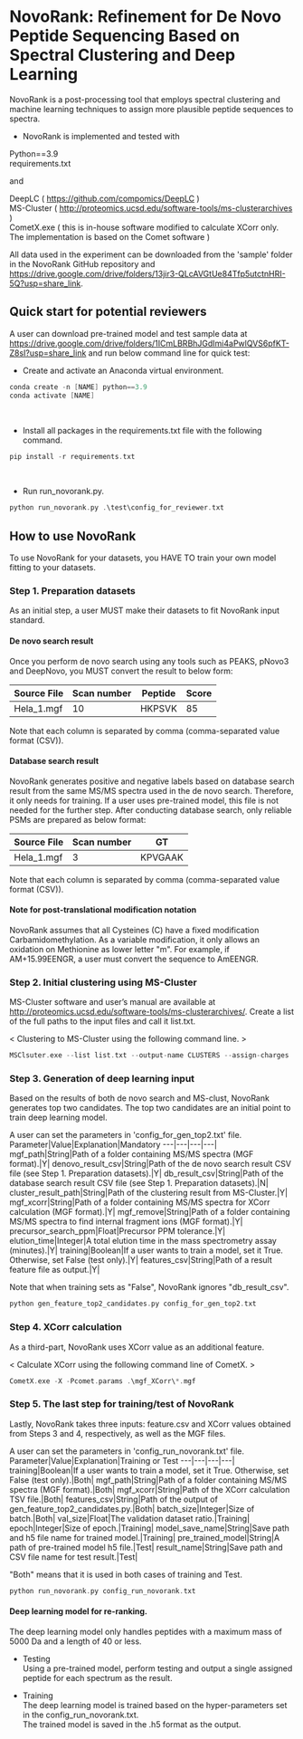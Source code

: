 # NovoRank: Refinement for De Novo Peptide Sequencing Based on Spectral Clustering and Deep Learning
NovoRank is a post-processing tool that employs spectral clustering and machine learning techniques to assign more plausible peptide sequences to spectra.

- NovoRank is implemented and tested with

Python==3.9 \
requirements.txt

and

DeepLC ( https://github.com/compomics/DeepLC ) \
MS-Cluster ( http://proteomics.ucsd.edu/software-tools/ms-clusterarchives ) \
CometX.exe ( this is in-house software modified to calculate XCorr only. The implementation is based on the Comet software )

All data used in the experiment can be downloaded from the 'sample' folder in the NovoRank GitHub repository and https://drive.google.com/drive/folders/13jir3-QLcAVGtUe84Tfp5utctnHRI-5Q?usp=share_link.

## Quick start for potential reviewers

A user can download pre-trained model and test sample data at https://drive.google.com/drive/folders/1ICmLBRBhJGdImi4aPwlQVS6pfKT-Z8sI?usp=share_link and run below command line for quick test:

- Create and activate an Anaconda virtual environment.
```c
conda create -n [NAME] python==3.9
conda activate [NAME]
```

<br/>

- Install all packages in the requirements.txt file with the following command.
```c
pip install -r requirements.txt
```

<br/>

- Run run_novorank.py.
```c
python run_novorank.py .\test\config_for_reviewer.txt
```

## How to use NovoRank

To use NovoRank for your datasets, you HAVE TO train your own model fitting to your datasets.

### Step 1. Preparation datasets
As an initial step, a user MUST make their datasets to fit NovoRank input standard.

#### De novo search result
Once you perform de novo search using any tools such as PEAKS, pNovo3 and DeepNovo, you MUST convert the result to below form:

Source File|Scan number|Peptide|Score
---|---|---|---|
Hela_1.mgf|10|HKPSVK|85|

Note that each column is separated by comma (comma-separated value format (CSV)).

#### Database search result
NovoRank generates positive and negative labels based on database search result from the same MS/MS spectra used in the de novo search. Therefore, it only needs for training. If a user uses pre-trained model, this file is not needed for the further step. After conducting database search, only reliable PSMs are prepared as below format:

Source File|Scan number|GT
---|---|---|
Hela_1.mgf|3|KPVGAAK| 

Note that each column is separated by comma (comma-separated value format (CSV)).

#### Note for post-translational modification notation
NovoRank assumes that all Cysteines (C) have a fixed modification Carbamidomethylation.
As a variable modification, it only allows an oxidation on Methionine as lower letter "m".
For example, if AM+15.99EENGR, a user must convert the sequence to AmEENGR.

### Step 2. Initial clustering using MS-Cluster

MS-Cluster software and user’s manual are available at http://proteomics.ucsd.edu/software-tools/ms-clusterarchives/. Create a list of the full paths to the input files and call it list.txt. 

< Clustering to MS-Cluster using the following command line. >
```c
MSClsuter.exe --list list.txt --output-name CLUSTERS --assign-charges
``` 

### Step 3. Generation of deep learning input
Based on the results of both de novo search and MS-clust, NovoRank generates top two candidates.
The top two candidates are an initial point to train deep learning model.

A user can set the parameters in 'config_for_gen_top2.txt' file.
Parameter|Value|Explanation|Mandatory
---|---|---|---|
mgf_path|String|Path of a folder containing MS/MS spectra (MGF format).|Y|
denovo_result_csv|String|Path of the de novo search result CSV file (see Step 1. Preparation datasets).|Y|
db_result_csv|String|Path of the database search result CSV file (see Step 1. Preparation datasets).|N|
cluster_result_path|String|Path of the clustering result from MS-Cluster.|Y|
mgf_xcorr|String|Path of a folder containing MS/MS spectra for XCorr calculation (MGF format).|Y|
mgf_remove|String|Path of a folder containing MS/MS spectra to find internal fragment ions (MGF format).|Y|
precursor_search_ppm|Float|Precursor PPM tolerance.|Y|
elution_time|Integer|A total elution time in the mass spectrometry assay (minutes).|Y|
training|Boolean|If a user wants to train a model, set it True. Otherwise, set False (test only).|Y|
features_csv|String|Path of a result feature file as output.|Y|

Note that when training sets as "False", NovoRank ignores "db_result_csv".

```c
python gen_feature_top2_candidates.py config_for_gen_top2.txt
```

### Step 4. XCorr calculation
As a third-part, NovoRank uses XCorr value as an additional feature.

< Calculate XCorr using the following command line of CometX. >

```c
CometX.exe -X -Pcomet.params .\mgf_XCorr\*.mgf
``` 

### Step 5. The last step for training/test of NovoRank
Lastly, NovoRank takes three inputs: feature.csv and XCorr values obtained from Steps 3 and 4, respectively, as well as the MGF files.

A user can set the parameters in 'config_run_novorank.txt' file.
Parameter|Value|Explanation|Training or Test
---|---|---|---|
training|Boolean|If a user wants to train a model, set it True. Otherwise, set False (test only).|Both|
mgf_path|String|Path of a folder containing MS/MS spectra (MGF format).|Both|
mgf_xcorr|String|Path of the XCorr calculation TSV file.|Both|
features_csv|String|Path of the output of gen_feature_top2_candidates.py.|Both|
batch_size|Integer|Size of batch.|Both|
val_size|Float|The validation dataset ratio.|Training|
epoch|Integer|Size of epoch.|Training|
model_save_name|String|Save path and h5 file name for  trained model.|Training|
pre_trained_model|String|A path of pre-trained model h5 file.|Test|
result_name|String|Save path and CSV file name for test result.|Test|

"Both" means that it is used in both cases of training and Test.

```c
python run_novorank.py config_run_novorank.txt
```

#### Deep learning model for re-ranking.

The deep learning model only handles peptides with a maximum mass of 5000 Da and a length of 40 or less.

- Testing \
Using a pre-trained model, perform testing and output a single assigned peptide for each spectrum as the result.

- Training \
The deep learning model is trained based on the hyper-parameters set in the config_run_novorank.txt. \
The trained model is saved in the .h5 format as the output.

